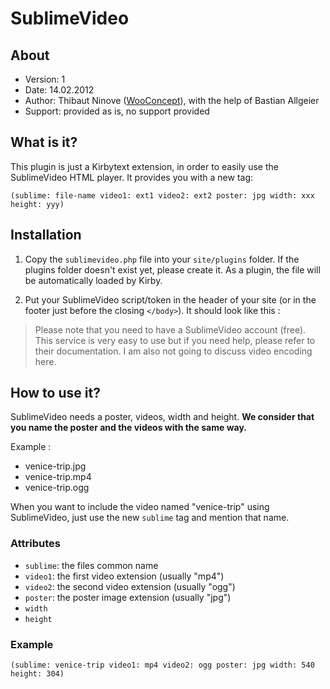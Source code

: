 # SublimeVideo

## About

- Version: 1
- Date: 14.02.2012
- Author: Thibaut Ninove ([WooConcept](http://wooconcept.com)), with the help of Bastian Allgeier
- Support: provided as is, no support provided
	
## What is it?

This plugin is just a Kirbytext extension, in order to easily use the SublimeVideo HTML player. It provides you with a new tag:

	(sublime: file-name video1: ext1 video2: ext2 poster: jpg width: xxx height: yyy)

## Installation

1. Copy the `sublimevideo.php` file into your `site/plugins` folder. If the plugins folder doesn't exist yet, please create it. As a plugin, the file will be automatically loaded by Kirby.

2. Put your SublimeVideo script/token in the header  of your site (or in the footer just before the closing `</body>`). It should look like this :

	<script type="text/javascript" src="http://cdn.sublimevideo.net/js/YOUR_TOKEN.js"></script>

> Please note that you need to have a SublimeVideo account (free). This service is very easy to use but if you need help, please refer to their documentation. I am also not going to discuss video encoding here.

## How to use it?

SublimeVideo needs a poster, videos, width and height. **We consider that you name the poster and the videos with the same way.**

Example : 

- venice-trip.jpg
- venice-trip.mp4
- venice-trip.ogg

When you want to include the video named "venice-trip" using SublimeVideo, just use the new `sublime` tag and mention that name.

### Attributes

- `sublime`: the files common name
- `video1`: the first video extension (usually "mp4")
- `video2`: the second video extension (usually "ogg")
- `poster`: the poster image extension (usually "jpg")
- `width`
- `height`

### Example

	(sublime: venice-trip video1: mp4 video2: ogg poster: jpg width: 540 height: 304)